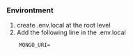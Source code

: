 ### Environtment
1. create .env.local at the root level
2. Add the following line in the .env.local
```
    MONGO_URI=
```